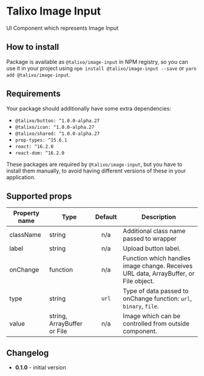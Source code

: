 # Talixo Image Input

UI Component which represents Image Input

## How to install

Package is available as `@talixo/image-input` in NPM registry, so you can use it in your project
using `npm install @talixo/image-input --save` or `yarn add @talixo/image-input`.

## Requirements

Your package should additionally have some extra dependencies:

- `@talixo/button: ^1.0.0-alpha.27`
- `@talixo/icon: ^1.0.0-alpha.27`
- `@talixo/shared: ^1.0.0-alpha.27`
- `prop-types: ^15.6.1`
- `react: ^16.2.0`
- `react-dom: ^16.2.0`

These packages are required by `@talixo/image-input`, but you have to install them manually,
to avoid having different versions of these in your application.

## Supported props

Property name | Type                        | Default | Description                    
--------------|-----------------------------|:-------:|------------------------------------------------
className     | string                      | n/a     | Additional class name passed to wrapper
label         | string                      | n/a     | Upload button label.
onChange      | function                    | n/a     | Function which handles image change. Receives URL data, ArrayBuffer, or File object.
type          | string                      | `url`   | Type of data passed to onChange function: `url`, `binary`, `file`.
value         | string, ArrayBuffer or File | n/a     | Image which can be controlled from outside component.

## Changelog

- **0.1.0** - initial version
